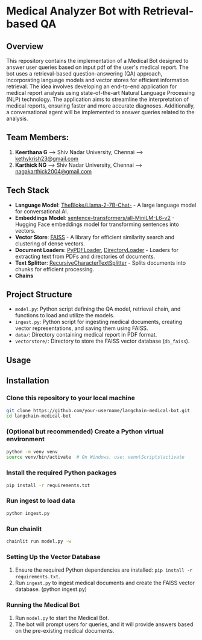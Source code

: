 # Medical Analyzer Bot with Retrieval-based QA

## Overview

This repository contains the implementation of a Medical Bot designed to answer user queries based on input pdf of the user's medical report. The bot uses a retrieval-based question-answering (QA) approach, incorporating language models and vector stores for efficient information retrieval.
The idea involves developing an end-to-end application for medical report analysis using state-of-the-art Natural Language Processing (NLP) technology. The application aims to streamline the interpretation of medical reports, ensuring faster and more accurate diagnoses. Additionally, a conversational agent will be implemented to answer queries related to the analysis.

## Team Members:
1. **Keerthana G** --> Shiv Nadar University, Chennai --> kethykrish23@gmail.com
2. **Karthick NG** --> Shiv Nadar University, Chennai --> nagakarthick2004@gmail.com 
   
## Tech Stack

- **Language Model**: [TheBloke/Llama-2-7B-Chat-](https://huggingface.co/TheBloke/Llama-2-7B-Chat-GGML/blob/main/llama-2-7b-chat.ggmlv3.q8_0.bin) - A large language model for conversational AI.
- **Embeddings Model**: [sentence-transformers/all-MiniLM-L6-v2](https://huggingface.co/sentence-transformers/all-MiniLM-L6-v2) - Hugging Face embeddings model for transforming sentences into vectors.
- **Vector Store**: [FAISS](https://github.com/facebookresearch/faiss) - A library for efficient similarity search and clustering of dense vectors.
- **Document Loaders**: [PyPDFLoader](langchain_community/document_loaders.py), [DirectoryLoader](langchain_community/document_loaders.py) - Loaders for extracting text from PDFs and directories of documents.
- **Text Splitter**: [RecursiveCharacterTextSplitter](langchain/text_splitter.py) - Splits documents into chunks for efficient processing.
- **Chains**
## Project Structure

- `model.py`: Python script defining the QA model, retrieval chain, and functions to load and utilize the models.
- `ingest.py`: Python script for ingesting medical documents, creating vector representations, and saving them using FAISS.
- `data/`: Directory containing medical report in PDF format.
- `vectorstore/`: Directory to store the FAISS vector database (`db_faiss`).

## Usage

## Installation

### Clone this repository to your local machine
```bash
git clone https://github.com/your-username/langchain-medical-bot.git
cd langchain-medical-bot
```

### (Optional but recommended) Create a Python virtual environment
```bash
python -m venv venv
source venv/bin/activate  # On Windows, use: venv\Scripts\activate
```

### Install the required Python packages
```bash
pip install -r requirements.txt
```

### Run ingest to load data
```bash
python ingest.py
```

### Run chainlit
```bash
chainlit run model.py -w
```

### Setting Up the Vector Database

1. Ensure the required Python dependencies are installed: `pip install -r requirements.txt`.
2. Run `ingest.py` to ingest medical documents and create the FAISS vector database. (python ingest.py)

### Running the Medical Bot

1. Run `model.py` to start the Medical Bot.
2. The bot will prompt users for queries, and it will provide answers based on the pre-existing medical documents.


